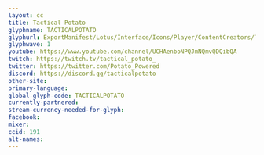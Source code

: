 ```yaml
---
layout: cc
title: Tactical Potato
glyphname: TACTICALPOTATO
glyphurl: ExportManifest/Lotus/Interface/Icons/Player/ContentCreators/TacticalPotato.png
glyphwave: 1
youtube: https://www.youtube.com/channel/UCHAenboNPQJmNQmvQDQibQA
twitch: https://twitch.tv/tactical_potato_
twitter: https://twitter.com/Potato_Powered
discord: https://discord.gg/tacticalpotato
other-site:
primary-language:
global-glyph-code: TACTICALPOTATO
currently-partnered:
stream-currency-needed-for-glyph:
facebook:
mixer:
ccid: 191
alt-names:
---
```

